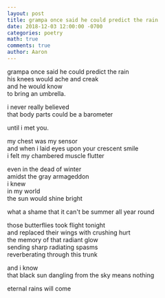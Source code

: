 ```yaml
---
layout: post
title: grampa once said he could predict the rain
date: 2018-12-03 12:00:00 -0700
categories: poetry 
math: true
comments: true
author: Aaron
---
```


grampa once said he could predict the rain  
his knees would ache and creak  
and he would know  
to bring an umbrella.

i never really believed  
that body parts could be a barometer  

until i met you.

my chest was my sensor  
and when i laid eyes upon your crescent smile  
i felt my chambered muscle flutter  

even in the dead of winter  
amidst the gray armageddon  
i knew  
in my world  
the sun would shine bright

what a shame that it can't be summer all year round

those butterflies took flight tonight  
and replaced their wings with crushing hurt  
the memory of that radiant glow  
sending sharp radiating spasms  
reverberating through this trunk

and i know  
that black sun dangling from the sky means nothing

eternal rains will come